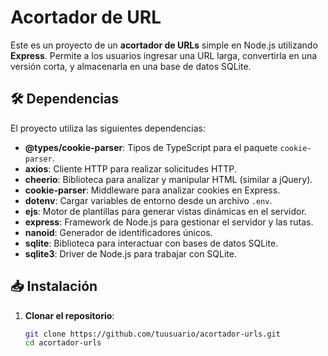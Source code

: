 # Acortador de URL

Este es un proyecto de un **acortador de URLs** simple en Node.js utilizando **Express**. Permite a los usuarios ingresar una URL larga, convertirla en una versión corta, y almacenarla en una base de datos SQLite.

## 🛠️ Dependencias

El proyecto utiliza las siguientes dependencias:

- **@types/cookie-parser**: Tipos de TypeScript para el paquete `cookie-parser`.
- **axios**: Cliente HTTP para realizar solicitudes HTTP.
- **cheerio**: Biblioteca para analizar y manipular HTML (similar a jQuery).
- **cookie-parser**: Middleware para analizar cookies en Express.
- **dotenv**: Cargar variables de entorno desde un archivo `.env`.
- **ejs**: Motor de plantillas para generar vistas dinámicas en el servidor.
- **express**: Framework de Node.js para gestionar el servidor y las rutas.
- **nanoid**: Generador de identificadores únicos.
- **sqlite**: Biblioteca para interactuar con bases de datos SQLite.
- **sqlite3**: Driver de Node.js para trabajar con SQLite.

## 📥 Instalación

1. **Clonar el repositorio**:

   ```bash
   git clone https://github.com/tuusuario/acortador-urls.git
   cd acortador-urls
